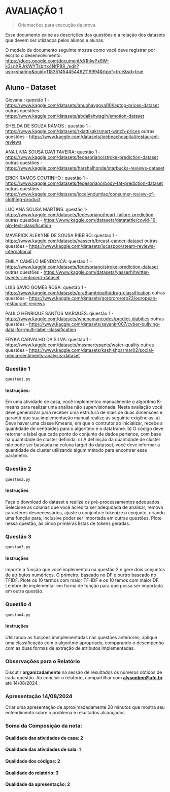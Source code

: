 # AVALIAÇÃO 1 
> Orientações para execução da prova.

Esse documento exibe as descrições das questões e a relação dos datasets que devem ser utiizados 
pelos alunos e alunas.

O modelo de documento seguinte mostra como você deve registrar por escrito o desenvolvimento. 
https://docs.google.com/document/d/1hIwPx9W-k3LnXRJrkWYTsbrtx4NfP88_/edit?usp=sharing&ouid=118351454454462119994&rtpof=true&sd=true

##  Aluno - Dataset

Giovana : questão 1 - https://www.kaggle.com/datasets/anubhavgoyal10/laptop-prices-dataset
outras questões - https://www.kaggle.com/datasets/abdallahwagih/emotion-dataset

SHELDA DE SOUZA RAMOS :  questão 1 -  https://www.kaggle.com/datasets/rkiattisak/smart-watch-prices
outras questões - https://www.kaggle.com/datasets/joebeachcapital/restaurant-reviews

ANA LIVIA SOUSA DAVI TAVEIRA: questão 1 - https://www.kaggle.com/datasets/fedesoriano/stroke-prediction-dataset
outras questões - https://www.kaggle.com/datasets/harshalhonde/starbucks-reviews-dataset

ERICK RAMOS COUTINHO : questão 1 - https://www.kaggle.com/datasets/fedesoriano/body-fat-prediction-dataset
outras questões - https://www.kaggle.com/datasets/jocelyndumlao/consumer-review-of-clothing-product

LUCIANA SOUSA MARTINS: questão 1-  https://www.kaggle.com/datasets/fedesoriano/heart-failure-prediction 
outras questões - https://www.kaggle.com/datasets/datatattle/covid-19-nlp-text-classification

MAVERICK ALEKYNE DE SOUSA RIBEIRO: questao 1 -  https://www.kaggle.com/datasets/yasserh/breast-cancer-dataset
outras questões - https://www.kaggle.com/datasets/lucaspoo/steam-reviews-international

 EMILY CAMELO MENDONCA: questao 1 - https://www.kaggle.com/datasets/fedesoriano/stroke-prediction-dataset
outras questões - https://www.kaggle.com/datasets/yasserh/twitter-tweets-sentiment-dataset

 LUIS SAVIO GOMES ROSA: questão 1 - https://www.kaggle.com/datasets/prathamtripathi/drug-classification
outras questões - https://www.kaggle.com/datasets/gorororororo23/european-restaurant-reviews

PAULO HENRIQUE SANTOS MARQUES: qiuestão 1 - https://www.kaggle.com/datasets/whenamancodes/predict-diabities 
outras questões - https://www.kaggle.com/datasets/sayankr007/cyber-bullying-data-for-multi-label-classification

ERYKA CARVALHO DA SILVA:  questão 1 - https://www.kaggle.com/datasets/mssmartypants/water-quality
outras questões - https://www.kaggle.com/datasets/kashishparmar02/social-media-sentiments-analysis-dataset


### Questão 1

```questao1.py```

#### Instruções:

Em uma atividade de casa, você implementou manualmente o algoritmo K-means para realizar uma analise não supervisionada.
Nesta avaliação você deve generalizar para receber uma estrutura de mais de duas dimensões e garantir que sua implementação manual realize as seguinte exigências:
a) Deve haver uma classe Kmeans, em que o contrutor ao inicializar, recebe a quantidade de centroides para o algoritmo e o dataframe.
b) O código deve retornar a label que cada ponto do conjunto de dados pertence, com base na quantidade de cluster definida.
c) A definição da quantidade de cluster não pode ser baseada na coluna target do datasset, você deve informar a quantidade de cluster utilizando algum método para encontrar esse parâmetro.

### Questão 2

```questao2.py```

#### Instruções 

Faça o download do dataset e realize os pré-processamentos adequados. Selecione as colunas que você acredita ser
adequdada de analisar, remova caracteres desnecessários, ajuste o conjunto e tokenize o conjunto, criando uma função para, inclusive
poder ser importada em outras questões. Plote nessa questão, as cinco primeiras listas de tokens geradas. 


### Questão 3

```questao3.py```

#### Instruções

importe a função que você implementou na questão 2 e gere dois conjuntos de atributos numéricos. O primeiro, baseado no DF e ourtro baseado no TFIDF.
Plote os 10 termos com maior TF-IDF e os 10 temos com maior DF. Lembre de implementar em forma de função para que possa ser importada em outra questão.

### Questão 4

```questao4.py```

#### Instruções

Utilizando as funções immplementadas nas questões anteriores, aplique uma classificação com o algoritmo apropriado, comparando
o desempenho com as duas formas de extração de atributos implementadas.

### Observações para o Relatório

Discutir **organizadamente** na sessão de resultados os números obtidos de cada questão.
Ao concluir o relatório, compartilhar com **alysonbnr@ufc.br** até 14/08/2024.

### Apresentação 14/08/2024

Criar uma apresentação de aproximadadamente 20 minutos que mostra seu entendimento sobre o problema
e resultados alcançados.


### Soma da Composição da nota:

#### Qualidade das atividades de casa: 2
#### Qualidade das atividades de sala: 1
#### Qualidade dos códigos: 2
#### Qualidade do relatório: 3
#### Qualidade da apresentação: 2
